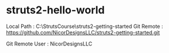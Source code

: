 # struts2-hello-world
Local Path : C:\StrutsCourse\struts2-getting-started
Git Remote : https://github.com/NicorDesignsLLC/struts2-getting-started.git

Git Remote User : NicorDesignsLLC




